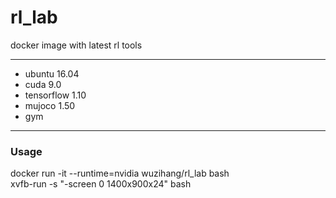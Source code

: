 # rl_lab
docker image with latest rl tools

*****
* ubuntu 16.04
* cuda 9.0
* tensorflow 1.10
* mujoco 1.50
* gym 

*****
### Usage
docker run -it --runtime=nvidia wuzihang/rl_lab bash  
xvfb-run -s "-screen 0 1400x900x24" bash  

